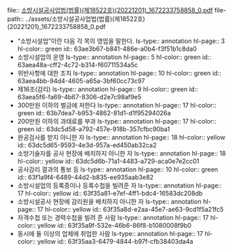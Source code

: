 file:: [소방시설공사업법(법률)(제18522호)(20221201)_1672233758858_0.pdf](../assets/소방시설공사업법(법률)(제18522호)(20221201)_1672233758858_0.pdf)
file-path:: ../assets/소방시설공사업법(법률)(제18522호)(20221201)_1672233758858_0.pdf

- “소방시설업”이란 다음 각 목의 영업을 말한다.
  ls-type:: annotation
  hl-page:: 3
  hl-color:: green
  id:: 63ae3b67-b841-486e-a0b4-f3f51b1c8da0
- 소방시설업의 운영
  ls-type:: annotation
  hl-page:: 5
  hl-color:: green
  id:: 63aea48a-cff2-4c72-b314-f60711534a5c
- 위반사항에 대한 조치
  ls-type:: annotation
  hl-page:: 10
  hl-color:: green
  id:: 63aea4bb-94d4-4605-a65a-3bf60cc73c97
- 제16조(감리)
  ls-type:: annotation
  hl-page:: 9
  hl-color:: green
  id:: 63aea5f6-fa69-4b67-8306-d2e7c98af9e5
- 300만원 이하의 벌금에 처한다
  ls-type:: annotation
  hl-page:: 17
  hl-color:: green
  id:: 63b7dea7-b953-4862-81d1-d1f95294026a
- 200만원 이하의 과태료를 부과
  ls-type:: annotation
  hl-page:: 17
  hl-color:: green
  id:: 63dc5d58-a792-457e-918b-357cfbc90ba1
- 완공검사를 받지 아니한 자
  ls-type:: annotation
  hl-page:: 18
  hl-color:: yellow
  id:: 63dc5d65-9593-4e3d-957a-ed450ab32ca2
- 소방기술자를 공사 현장에 배치하지 아니한 자
  ls-type:: annotation
  hl-page:: 18
  hl-color:: yellow
  id:: 63dc5d6b-71a1-4483-a729-aca0e7e2cc01
- 공사감리 결과의 통보 등
  ls-type:: annotation
  hl-page:: 10
  hl-color:: green
  id:: 63f1a9f4-6489-44d2-b835-ee935aab3e82
- 소방시설업의 등록증이나 등록수첩을 빌려준 자
  ls-type:: annotation
  hl-page:: 17
  hl-color:: yellow
  id:: 63f35a81-e7ef-4ff1-bdc4-16583dc208db
- 소방시설공사 현장에 감리원을 배치하지 아니한 자
  ls-type:: annotation
  hl-page:: 17
  hl-color:: yellow
  id:: 63f35a8d-e2aa-45e7-ae63-9cd1f5a21fc5
- 자격수첩 또는 경력수첩을 빌려 준 사람
  ls-type:: annotation
  hl-page:: 17
  hl-color:: yellow
  id:: 63f35a9f-532e-46b6-86f8-b1080008f9b0
- 동시에 둘 이상의 업체에 취업한 사람
  ls-type:: annotation
  hl-page:: 17
  hl-color:: yellow
  id:: 63f35aa3-6479-4844-b97f-cfb38403da4a